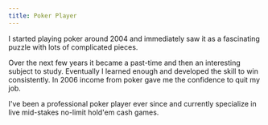 ```yaml
---
title: Poker Player
---
```


I started playing poker around 2004 and immediately saw it as a fascinating puzzle with lots of complicated pieces.

Over the next few years it became a past-time and then an interesting subject to study. Eventually I learned enough and developed the skill to win consistently. In 2006 income from poker gave me the confidence to quit my job.

I've been a professional poker player ever since and currently specialize in live mid-stakes no-limit hold'em cash games.
